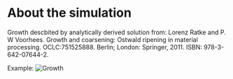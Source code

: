 # About the simulation

Growth descbited by analytically derived solution from:
Lorenz Ratke and P. W Voorhees. Growth and coarsening: Ostwald ripening in material processing. OCLC:751525888. Berlin; London: Springer, 2011. ISBN: 978-3-642-07644-2.

Example:
![Growth](https://github.com/shahaniRG/sinogram_changepoint_detection/master/SimulateSinogram/growth.jpg?raw=true)
